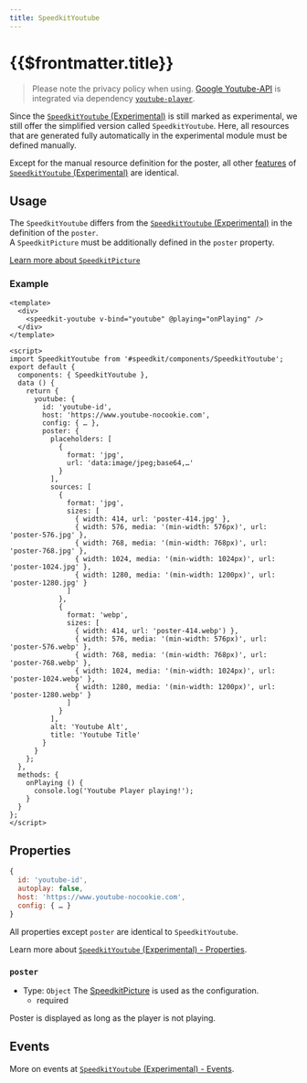 ```yaml
---
title: SpeedkitYoutube
---
```


# {{$frontmatter.title}}

> Please note the privacy policy when using. [Google Youtube-API](https://developers.google.com/youtube/v3) is integrated via dependency [`youtube-player`](https://www.npmjs.com/package/youtube-player).

Since the [`SpeedkitYoutube` (Experimental)](/v1/components/experimental/speedkit-youtube) is still marked as experimental, we still offer the simplified version called `SpeedkitYoutube`. Here, all resources that are generated fully automatically in the experimental module must be defined manually.

Except for the manual resource definition for the poster, all other [features](/v1/components/experimental/speedkit-youtube#features) of [`SpeedkitYoutube` (Experimental)](/v1/components/experimental/speedkit-youtube) are identical.

## Usage

The `SpeedkitYoutube` differs from the [`SpeedkitYoutube` (Experimental)](/v1/components/experimental/speedkit-youtube) in the definition of the `poster`.  
A `SpeedkitPicture` must be additionally defined in the `poster` property.

[Learn more about `SpeedkitPicture`](/v1/components/speedkit-picture)

### Example

````vue
<template>
  <div>
    <speedkit-youtube v-bind="youtube" @playing="onPlaying" />
  </div>
</template>

<script>
import SpeedkitYoutube from '#speedkit/components/SpeedkitYoutube';
export default {
  components: { SpeedkitYoutube },
  data () {
    return {
      youtube: {
        id: 'youtube-id',
        host: 'https://www.youtube-nocookie.com',
        config: { … },
        poster: {
          placeholders: [
            {
              format: 'jpg',
              url: 'data:image/jpeg;base64,…'
            }
          ],
          sources: [
            {
              format: 'jpg',
              sizes: [
                { width: 414, url: 'poster-414.jpg' },
                { width: 576, media: '(min-width: 576px)', url: 'poster-576.jpg' },
                { width: 768, media: '(min-width: 768px)', url: 'poster-768.jpg' },
                { width: 1024, media: '(min-width: 1024px)', url: 'poster-1024.jpg' },
                { width: 1280, media: '(min-width: 1200px)', url: 'poster-1280.jpg' }
              ]
            },
            {
              format: 'webp',
              sizes: [
                { width: 414, url: 'poster-414.webp') },
                { width: 576, media: '(min-width: 576px)', url: 'poster-576.webp' },
                { width: 768, media: '(min-width: 768px)', url: 'poster-768.webp' },
                { width: 1024, media: '(min-width: 1024px)', url: 'poster-1024.webp' },
                { width: 1280, media: '(min-width: 1200px)', url: 'poster-1280.webp' }
              ]
            }
          ],
          alt: 'Youtube Alt',
          title: 'Youtube Title'
        }
      }
    };
  },
  methods: {
    onPlaying () {
      console.log('Youtube Player playing!');
    }
  }
};
</script>
````

## Properties

````js
{
  id: 'youtube-id',
  autoplay: false,
  host: 'https://www.youtube-nocookie.com',
  config: { … }
}
````

All properties except `poster` are identical to `SpeedkitYoutube`.

Learn more about [`SpeedkitYoutube` (Experimental) - Properties](/v1/components/experimental/speedkit-youtube#events).

### `poster`

- Type: `Object` The [SpeedkitPicture](/v1/components/speedkit-picture) is used as the configuration.
  - <badge>required</badge>

Poster is displayed as long as the player is not playing.

## Events

More on events at [`SpeedkitYoutube` (Experimental) - Events](/v1/components/experimental/speedkit-youtube#events).
